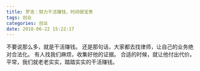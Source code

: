 ```yaml
---
title: 罗浩：努力干活赚钱，时间很宝贵
tags: 创业
categories: 创业
date: 2018-06-22 15:22:17
---
```


不要说那么多，就是干活赚钱。
还是那句话，大家都去找律师，让自己的业务绝对合法化。
有人找我们麻烦，收集好他的证据。
合适的时候，就让他付出代价。
平常，我们就老老实实，踏踏实实的干活赚钱。